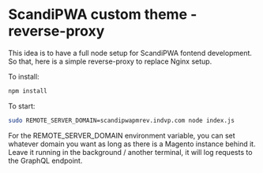 # ScandiPWA custom theme - reverse-proxy

This idea is to have a full node setup for ScandiPWA fontend development.
So that, here is a simple reverse-proxy to replace Nginx setup.

To install:

```sh
npm install
```

To start:

```sh
sudo REMOTE_SERVER_DOMAIN=scandipwapmrev.indvp.com node index.js
```

For the REMOTE_SERVER_DOMAIN environment variable, you can set whatever domain you want as long as there is a Magento instance behind it.
Leave it running in the background / another terminal, it will log requests to the GraphQL endpoint.
